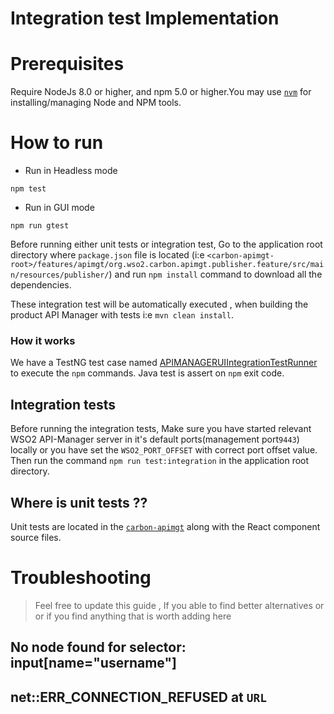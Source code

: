 # Integration test Implementation

# Prerequisites

Require NodeJs 8.0 or higher, and npm 5.0 or higher.You may use [`nvm`](https://github.com/nvm-sh/nvm) for installing/managing Node and NPM tools.

# How to run

* Run in Headless mode

```
npm test
```

* Run in GUI mode

```
npm run gtest

```

Before running either unit tests or integration test, Go to the application root directory where `package.json` file is located (i:e `<carbon-apimgt-root>/features/apimgt/org.wso2.carbon.apimgt.publisher.feature/src/main/resources/publisher/`) and run `npm install` command to download all the dependencies.

These integration test will be automatically executed , when building the product API Manager with tests i:e `mvn clean install`.

### How it works

We have a TestNG test case named
[APIMANAGERUIIntegrationTestRunner](org/wso2/am/integration/tests/UI/APIMANAGERUIIntegrationTestRunner.java) to execute
the `npm` commands. Java test is assert on `npm` exit code.


## Integration tests

Before running the integration tests, Make sure you have started relevant WSO2 API-Manager server in it's default ports(management port`9443`) locally or you have set the `WSO2_PORT_OFFSET` with correct port offset value. Then run the command `npm run test:integration` in the application root directory.

## Where is unit tests ??

Unit tests are located in the [`carbon-apimgt`](https://github.com/wso2/carbon-apimgt/blob/master/features/apimgt/org.wso2.carbon.apimgt.publisher.feature/src/main/resources/publisher/source/Tests/README.md) along with the React component source files.

# Troubleshooting

> Feel free to update this guide , If you able to find better alternatives or or if you find anything that is worth adding here

## No node found for selector: input[name="username"]


## net::ERR_CONNECTION_REFUSED at `URL`
